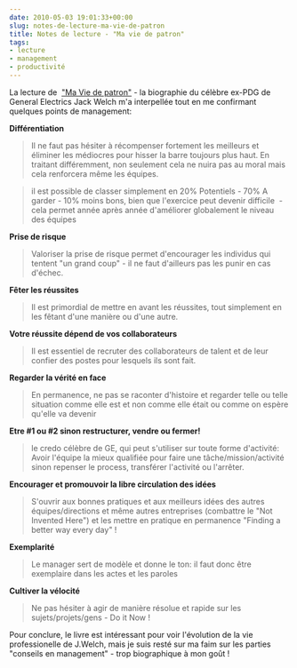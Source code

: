```yaml
---
date: 2010-05-03 19:01:33+00:00
slug: notes-de-lecture-ma-vie-de-patron
title: Notes de lecture - "Ma vie de patron"
tags:
- lecture
- management
- productivité
---
```


La lecture de  ["Ma Vie de patron"](http://www.amazon.fr/Ma-vie-patron-industriel-am%C3%A9ricain/dp/2842111559) - la biographie du célèbre ex-PDG de General Electrics Jack Welch m'a interpellée tout en me confirmant quelques points de management:

**Différentiation**

>Il ne faut pas hésiter à récompenser fortement les meilleurs et éliminer les médiocres pour hisser la barre toujours plus haut. En traitant différemment, non seulement cela ne nuira pas au moral mais cela renforcera même les équipes.

>il est possible de classer simplement en 20% Potentiels - 70% A garder - 10% moins bons, bien que l'exercice peut devenir difficile  - cela permet année après année d'améliorer globalement le niveau des équipes

**Prise de risque**

>Valoriser la prise de risque permet d'encourager les individus qui tentent "un grand coup" - il ne faut d'ailleurs pas les punir en cas d'échec.

**Fêter les réussites**

>Il est primordial de mettre en avant les réussites, tout simplement en les fêtant d'une manière ou d'une autre.

**Votre réussite dépend de vos collaborateurs**

>Il est essentiel de recruter des collaborateurs de talent et de leur confier des postes pour lesquels ils sont fait.

**Regarder la vérité en face**

>En permanence, ne pas se raconter d'histoire et regarder telle ou telle situation comme elle est et non comme elle était ou comme on espère qu'elle va devenir

**Etre #1 ou #2 sinon restructurer, vendre ou fermer!**

>le credo célèbre de GE, qui peut s'utiliser sur toute forme d'activité: Avoir l'équipe la mieux qualifiée pour faire une tâche/mission/activité sinon repenser le process, transférer l'activité ou l'arrêter.

**Encourager et promouvoir la libre circulation des idées**

>S'ouvrir aux bonnes pratiques et aux meilleurs idées des autres équipes/directions et même autres entreprises (combattre le "Not Invented Here") et les mettre en pratique en permanence "Finding a better way every day" !

**Exemplarité**

>Le manager sert de modèle et donne le ton: il faut donc être exemplaire dans les actes et les paroles

**Cultiver la vélocité**

>Ne pas hésiter à agir de manière résolue et rapide sur les sujets/projets/gens - Do it Now !

Pour conclure, le livre est intéressant pour voir l'évolution de la vie professionelle de J.Welch, mais je suis resté sur ma faim sur les parties "conseils en management" - trop biographique à mon goût !
